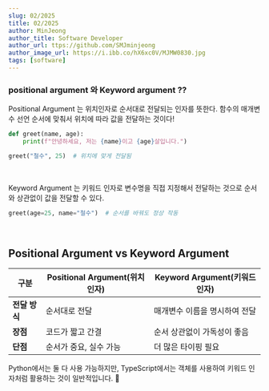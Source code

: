 ```yaml
---
slug: 02/2025
title: 02/2025
author: MinJeong
author_title: Software Developer
author_url: ttps://github.com/SMJminjeong
author_image_url: https://i.ibb.co/hX6xc0V/MJMW0830.jpg
tags: [software]
---
```


### positional argument 와 Keyword argument ??

Positional Argument 는 위치인자로 순서대로 전달되는 인자를 뜻한다.
함수의 매개변수 선언 순서에 맞춰서 위치에 따라 값을 전달하는 것이다!

```python
def greet(name, age):
    print(f"안녕하세요, 저는 {name}이고 {age}살입니다.")

greet("철수", 25)  # 위치에 맞게 전달됨
```

<br/>

Keyword Argument 는 키워드 인자로 변수명을 직접 지정해서 전달하는 것으로 순서와 상관없이 값을 전달할 수 있다.

```python
greet(age=25, name="철수")  # 순서를 바꿔도 정상 작동
```

</br>

## Positional Argument vs Keyword Argument

| 구분 | Positional Argument(위치 인자) | Keyword Argument(키워드 인자) |
|------|-------------------------------|-------------------------------|
| **전달 방식** | 순서대로 전달 | 매개변수 이름을 명시하여 전달 |
| **장점** | 코드가 짧고 간결 | 순서 상관없이 가독성이 좋음 |
| **단점** | 순서가 중요, 실수 가능 | 더 많은 타이핑 필요 |

Python에서는 둘 다 사용 가능하지만, TypeScript에서는 객체를 사용하여 키워드 인자처럼 활용하는 것이 일반적입니다. 🚀
